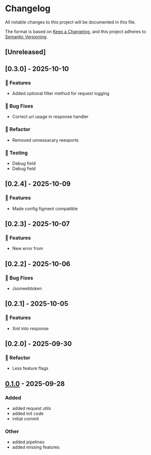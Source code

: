 # Changelog

All notable changes to this project will be documented in this file.

The format is based on [Keep a Changelog](https://keepachangelog.com/en/1.0.0/),
and this project adheres to [Semantic Versioning](https://semver.org/spec/v2.0.0.html).

## [Unreleased]

## [0.3.0] - 2025-10-10

### 🚀 Features

- Added optional filter method for request logging

### 🐛 Bug Fixes

- Correct uri usage in response handler

### 🚜 Refactor

- Removed unnessacary reexports

### 🧪 Testing

- Debug field
- Debug field



## [0.2.4] - 2025-10-09

### 🚀 Features

- Made config figment compatible



## [0.2.3] - 2025-10-07

### 🚀 Features

- New error from



## [0.2.2] - 2025-10-06

### 🐛 Bug Fixes

- Jsonwebtoken



## [0.2.1] - 2025-10-05

### 🚀 Features

- Xml into response



## [0.2.0] - 2025-09-30

### 🚜 Refactor

- Less feature flags



## [0.1.0](https://github.com/Profiidev/centaurus/releases/tag/centaurus-v0.1.0) - 2025-09-28

### Added

- added request utils
- added init code
- initial commit

### Other

- added pipelines
- added missing features
